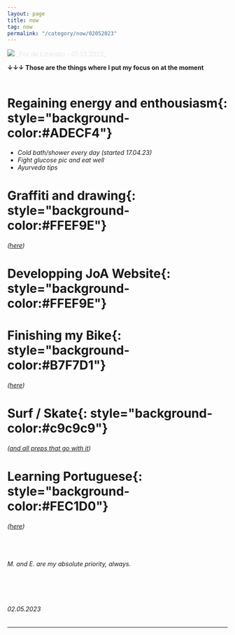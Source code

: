 ```yaml
---
layout: page
title: now
tag: now
permalink: "/category/now/02052023"
---
```


<picture>
    <source srcset="https://live.staticflickr.com/65535/52720411439_803d5e0bd7_h.jpg"
            media="(min-width: 800px)">
    <img src="https://live.staticflickr.com/65535/52720411439_803d5e0bd7_h.jpg"/>
</picture>
<a style='color:#e6e6e6;' class='post-meta'>_Foz de Lizandro - 01.03.2023_</a>

<!-- Style Memo
**vocabulario**{: style="background-color:#FFEF9E"} <br>
**sentenças**{: style="background-color:#FEC1D0"} <br>
**vocabulario**{: style="background-color:#ADECF4"} <br>
**vocabulario**{: style="background-color:#B7F7D1"} <br>
**traduction**{: style="background-color:#c9c9c9"} <br> -->

**↓↓↓ Those are the things where I put my focus on at the moment**<br><br>

# **Regaining energy and enthousiasm**{: style="background-color:#ADECF4"} <br>
- _Cold bath/shower every day (started 17.04.23)_ 
- _Fight glucose pic and eat well_
- _Ayurveda tips_

# **Graffiti and drawing**{: style="background-color:#FFEF9E"} 
###### _([here](/category/tiffigra/memories))_ 

# **Developping JoA Website**{: style="background-color:#FFEF9E"}

# **Finishing my Bike**{: style="background-color:#B7F7D1"} 
###### _([here](/writing/2023/02/28/bike_project_0.html))_

# **Surf / Skate**{: style="background-color:#c9c9c9"} 
###### _([and all preps that go with it](/category/surf/ressources))_ 

# **Learning Portuguese**{: style="background-color:#FEC1D0"} 
###### _([here](/peripherical-brain/2019/11/01/portugues.html))_ 
 

<br>

###### M. and E. are my absolute priority, always.

<br><br>

###### _02.05.2023_
---